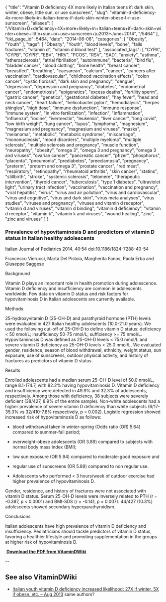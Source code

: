 {
    "title": "Vitamin D deficiency 4X more likely in Italian teens if: dark skin, winter, obese, little sun, or use sunscreen",
    "slug": "vitamin-d-deficiency-4x-more-likely-in-italian-teens-if-dark-skin-winter-obese-l-r-use-sunscreen",
    "aliases": [
        "/Vitamin+D+deficiency+4X+more+likely+in+Italian+teens+if+dark+skin+winter+obese+little+sun+or+use+sunscreen+\u2013+June+2014",
        "/5464"
    ],
    "tiki_page_id": 5464,
    "date": "2014-06-06",
    "categories": [
        "Obesity",
        "Youth"
    ],
    "tags": [
        "Obesity",
        "Youth",
        "blood levels",
        "bone",
        "falls fractures",
        "vitamin d",
        "vitamin d blood test"
    ],
    "associated_tags": [
        "CYPA",
        "CYPB",
        "CYPR",
        "EBV",
        "HRV",
        "PCOS",
        "RSV",
        "SAD",
        "anxiety",
        "asthma",
        "atherosclerosis",
        "atrial fibrillation",
        "autoimmune",
        "bacteria",
        "bird flu",
        "bladder cancer",
        "blood clotting",
        "bone health",
        "breast cancer",
        "breastfed",
        "breathing",
        "caesarean",
        "calcium",
        "cancer",
        "cancers after vaccination",
        "cardiovascular",
        "childhood vaccination effects",
        "colon cancer",
        "cystic fibrosis",
        "dark skin and pregnancy",
        "dengue",
        "depression",
        "depression and pregnancy",
        "diabetes",
        "endometrial cancer",
        "endometriosis",
        "epigenetics",
        "excess deaths",
        "fertility sperm",
        "gastric cancer",
        "genetics",
        "gestational diabetes",
        "hay fever",
        "head and neck cancer",
        "heart failure",
        "helicobacter pylori",
        "hemodialysis",
        "herpes shingles",
        "high dose",
        "immune dysfunction",
        "immune response",
        "immune system",
        "in vitro fertilization",
        "infection",
        "inflammation",
        "influenza",
        "iodine",
        "ivermectin",
        "leukemia",
        "liver cancer",
        "long covid",
        "low birth weight",
        "lung cancer",
        "lupus",
        "lymphoma",
        "magnesium",
        "magnesium and pregnancy",
        "magnesium and viruses",
        "masks",
        "melanoma",
        "metabolic",
        "metabolic syndrome",
        "miscarriage",
        "mononucleosis",
        "mood disorders",
        "multiple myeloma",
        "multiple sclerosis",
        "multiple sclerosis and pregnancy",
        "muscle function",
        "neuropathy",
        "obesity",
        "omega 3",
        "omega 3 and pregnancy",
        "omega 3 and viruses",
        "ovarian cancer",
        "pancreatic cancer",
        "pfizer",
        "phosphorus",
        "placenta",
        "pneumonia",
        "prediabetes",
        "preeclampsia",
        "pregnancy",
        "preterm",
        "preterm and omega 3",
        "prostate cancer",
        "red meat",
        "respiratory",
        "retinopathy",
        "rheumatoid arthritis",
        "skin cancer",
        "statins",
        "stillbirth",
        "stroke",
        "systemic sclerosis",
        "telomere",
        "therapeutic intervention",
        "thyroid cancer",
        "tuberculosis",
        "type 1 diabetes",
        "ultraviolet light",
        "urinary tract infection",
        "vaccination",
        "vaccination and pregnancy",
        "viral hepatitis",
        "virus",
        "virus and air pollution",
        "virus and cardiovascular",
        "virus and cognitive",
        "virus and dark skin",
        "virus meta analyses",
        "virus studies",
        "viruses and pregnancy",
        "viruses and vitamin d receptor",
        "vitamin d and viruses",
        "vitamin d binding",
        "vitamin d deficiency",
        "vitamin d receptor",
        "vitamin k",
        "vitamin k and viruses",
        "wound healing",
        "zinc",
        "zinc and viruses"
    ]
}


### Prevalence of hypovitaminosis D and predictors of vitamin D status in Italian healthy adolescents

Italian Journal of Pediatrics 2014, 40:54  doi:10.1186/1824-7288-40-54

Francesco Vierucci, Marta Del Pistoia, Margherita Fanos, Paola Erba and Giuseppe Saggese

Background

Vitamin D plays an important role in health promotion during adolescence. Vitamin D deficiency and insufficiency are common in adolescents worldwide. Few data on vitamin D status and risk factors for hypovitaminosis D in Italian adolescents are currently available.

Methods

25-hydroxyvitamin D (25-OH-D) and parathyroid hormone (PTH) levels were evaluated in 427 Italian healthy adolescents (10.0-21.0 years). We used the following cut-off of 25-OH-D to define vitamin D status: deficiency < 50 nmol/L; insufficiency 50-75 nmol/L; sufficiency >= 75 nmol/L. Hypovitaminosis D was defined as 25-OH-D levels < 75.0 nmol/L and severe vitamin D deficiency as 25-OH-D levels < 25.0 nmol/L. We evaluated gender, residence, season of blood withdrawal, ethnicity, weight status, sun exposure, use of sunscreens, outdoor physical activity, and history of fractures as predictors of vitamin D status.

Results

Enrolled adolescents had a median serum 25-OH-D level of 50.0 nmol/L, range 8.1-174.7, with 82.2% having hypovitaminosis D. Vitamin D deficiency and insufficiency were detected in 49.9% and 32.3% of adolescents, respectively. Among those with deficiency, 38 subjects were severely deficient (38/427, 8.9% of the entire sample). Non-white adolescents had a higher prevalence of severe vitamin D deficiency than white subjects (6/17-35.3% vs 32/410-7.8% respectively, p = 0.002). Logistic regression showed increased risk of hypovitaminosis D as follows: 

* blood withdrawal taken in winter-spring (Odds ratio (OR) 5.64) compared to summer-fall period; 

* overweight-obese adolescents (OR 3.89) compared to subjects with normal body mass index (BMI); 

* low sun exposure (OR 5.94) compared to moderate-good exposure and 

* regular use of sunscreens (OR 5.89) compared to non regular use. 

* Adolescents who performed < 3 hours/week of outdoor exercise had higher prevalence of hypovitaminosis D. 

Gender, residence, and history of fractures were not associated with vitamin D status. Serum 25-OH-D levels were inversely related to PTH (r = -0.387, p < 0.0001) and BMI-SDS (r = -0.141, p = 0.007). 44/427 (10.3%) adolescents showed secondary hyperparathyroidism.

Conclusions

Italian adolescents have high prevalence of vitamin D deficiency and insufficiency. Pediatricians should tackle predictors of vitamin D status, favoring a healthier lifestyle and promoting supplementation in the groups at higher risk of hypovitaminosis D.

 **<i class="fas fa-file-pdf" style="margin-right: 0.3em;"></i><a href="https://d378j1rmrlek7x.cloudfront.net/attachments/pdf/italian.pdf">Download the PDF from VitaminDWiki</a>** 

--

## See also VitaminDWiki

* [Italian youth vitamin D deficiency increased likelihood: 27X if winter, 5X if obese, etc. – Aug 2013](/posts/italian-youth-vitamin-d-deficiency-increased-likelihood-27x-if-winter-5x-if-obese-etc) same authors?